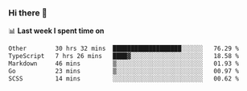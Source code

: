 ### Hi there 👋

<!--
**DBvc/DBvc** is a ✨ _special_ ✨ repository because its `README.md` (this file) appears on your GitHub profile.

Here are some ideas to get you started:

- 🔭 I’m currently working on ...
- 🌱 I’m currently learning ...
- 👯 I’m looking to collaborate on ...
- 🤔 I’m looking for help with ...
- 💬 Ask me about ...
- 📫 How to reach me: ...
- 😄 Pronouns: ...
- ⚡ Fun fact: ...
-->

📊 **Last week I spent time on**
<!--START_SECTION:waka-->

```txt
Other        30 hrs 32 mins  ███████████████████░░░░░░   76.29 %
TypeScript   7 hrs 26 mins   ████▓░░░░░░░░░░░░░░░░░░░░   18.58 %
Markdown     46 mins         ▒░░░░░░░░░░░░░░░░░░░░░░░░   01.93 %
Go           23 mins         ▒░░░░░░░░░░░░░░░░░░░░░░░░   00.97 %
SCSS         14 mins         ░░░░░░░░░░░░░░░░░░░░░░░░░   00.62 %
```

<!--END_SECTION:waka-->
